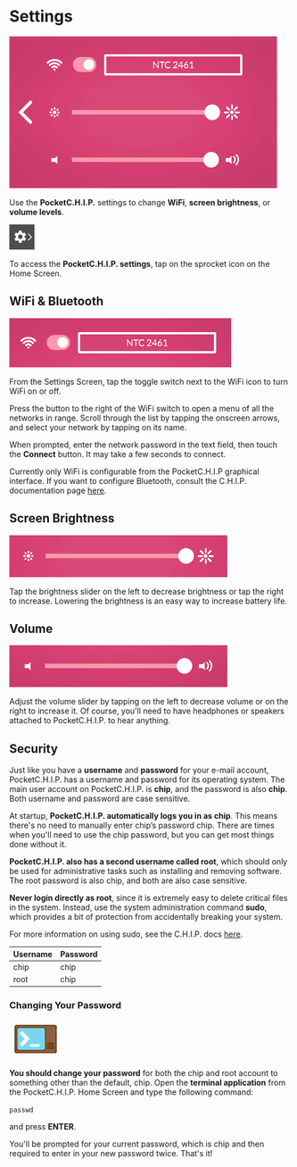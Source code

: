 # Settings
![settings](/images/bright.png)

Use the **PocketC.H.I.P.** settings to change **WiFi**, **screen brightness**, or **volume levels**.

![sproket](/images/no_scale/settings-icon.jpg)

To access the **PocketC.H.I.P. settings**, tap on the sprocket icon on the Home Screen.


## WiFi & Bluetooth
![wifi settings](/images/wifi-setting.jpg)

From the Settings Screen, tap the toggle switch next to the WiFi icon to turn WiFi on or off.

Press the button to the right of the WiFi switch to open a menu of all the networks in range. Scroll through the list by tapping the onscreen arrows, and select your network by tapping on its name.

When prompted, enter the network password in the text field, then touch the **Connect** button. It may take a few seconds to connect.

Currently only WiFi is configurable from the PocketC.H.I.P graphical interface. If you want to configure Bluetooth, consult the C.H.I.P. documentation page [here](/).

## Screen Brightness
![brightness](/images/brightness.jpg)

Tap the brightness slider on the left to decrease brightness or tap the right to increase. Lowering the brightness is an easy way to increase battery life.

## Volume
![volume](/images/volume.jpg)

Adjust the volume slider by tapping on the left to decrease volume or on the right to increase it. Of course, you'll need to have headphones or speakers attached to PocketC.H.I.P. to hear anything.


## Security

Just like you have a **username** and **password** for your e-mail account, PocketC.H.I.P. has a username and password for its operating system. The main user account on PocketC.H.I.P. is **chip**, and the password is also **chip**. Both username and password are case sensitive.

At startup, **PocketC.H.I.P. automatically logs you in as chip**. This means there's no need to manually enter chip’s password chip. There are times when you'll need to use the chip password, but you can get most things done without it.

**PocketC.H.I.P. also has a second username called root**, which should only be used for administrative tasks such as installing and removing software. The root password is also chip, and both are also case sensitive.

**Never login directly as root**, since it is extremely easy to delete critical files in the system. Instead, use the system administration command **sudo**, which provides a bit of protection from accidentally breaking your system.

For more information on using sudo, see the C.H.I.P. docs [here](/chip#terminal-for-beginners-glossary).

|**Username** 	| **Password** |
| ------------- | -------- |
|chip		| chip     |
|root		| chip     |


### Changing Your Password

![terminal icon](/images/no_scale/terminal-icon.png)

**You should change your password** for both the chip and root account to something other than the default, chip. Open the **terminal application** from the PocketC.H.I.P. Home Screen and type the following command:

`passwd`

and press **ENTER**.

You'll be prompted for your current password, which is chip and then required to enter in your new password twice. That's it!
